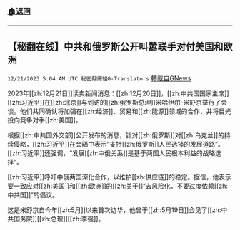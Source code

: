 ###  [:house:返回](README.md)
---


## 【秘翻在线】中共和俄罗斯公开叫嚣联手对付美国和欧洲
`12/21/2023 5:04 AM UTC 秘密翻譯組G-Translators` [轉載自GNews](https://gnews.org/articles/2135030)

2023年[[zh:12月21日]]读卖新闻消息：[[zh:12月20日]]，[[zh:中共国国家主席]][[zh:习近平]]在[[zh:北京]]与到访的[[zh:俄罗斯总理]]米哈伊尔\-米舒京举行了会谈。他们共同确认将加强在[[zh:经济]]、贸易和[[zh:能源]]领域的合作，并将目光投向竞争对手[[zh:美国]]。

根据[[zh:中共国外交部]]公开发布的消息，针对[[zh:俄罗斯]]对[[zh:乌克兰]]的持续侵略，[[zh:习近平]]在会晤中表示“支持[[zh:俄罗斯]]人民选择的发展道路”。[[zh:习近平]]还强调，“发展[[zh:中俄关系]]是基于两国人民根本利益的战略选择”。

[[zh:习近平]]呼吁中俄两国深化合作，以维护[[zh:供应链]]的稳定。据信，他表示要一致应对[[zh:美国]]和[[zh:欧洲]]的[[zh:关于]]“去风险化，不要过度依赖[[zh:中共国]]“的倡议。

这是米舒京自今年[[zh:5月]]以来首次访华，他曾于[[zh:5月19日]]会见了[[zh:中共国务院]][[zh:总理]][[zh:李强]]。
